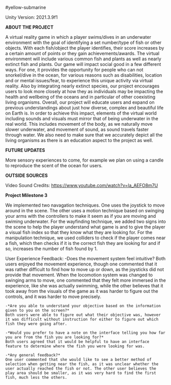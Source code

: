 #yellow-submarine

Unity Version: 2021.3.9f1

**ABOUT THE PROJECT**  

A virtual reality game in which a player swims/dives in an underwater environment with the goal of identifying a set number/type of fish or other objects. With each fish/object the player identifies, their score increases by a certain amount of points or they gain achievements/awards. The virtual environment will include various common fish and plants as well as nearly extinct fish and plants.
Our game will impact social good in a few different ways. For one, it provides the opportunity for people who can not snorkel/dive in the ocean, for various reasons such as disabilities, location and or mental issues/fear, to experience this unique activity via virtual reality. Also by integrating nearly extinct species, our project encourages users to look more closely at how they as individuals may be impacting the health and wellbeing of the oceans and in particular of other coexisting living organisms. Overall, our project will educate users and expand on previous understandings about just how diverse, complex and beautiful life on Earth is. In order to achieve this impact, elements of the virtual world including sounds and visuals must mirror that of being underwater in the real world. This includes movement of the body, as we naturally move slower underwater, and movement of sound, as sound travels faster through water. We also need to make sure that we accurately depict all the living organisms as there is an education aspect to the project as well.

**FUTURE UPDATES**  

More sensory experiences to come, for example we plan on using a candle to reproduce the scent of the ocean for users. 

**OUTSIDE SOURCES**  

Video Sound Credits: https://www.youtube.com/watch?v=la_AEFO8m7U

**Project Milestone 3**

We implemented two navagation techniques. One uses the joystick to move around in the scene. The other uses a motion technique based on swinging your arms with the controllers to make it seem as if you are moving and swiming underwater. For the wayfinding technique, we added two signs into the scene to help the player understand what game is and to give the player a visual fish index so that they know what they are looking for. For the manipulation technique, we used colliders to check if the player comes near a fish, which then checks if it is the correct fish they are looking for and if so, increases the number of fish found by 1.

User Experience Feedback:
    -Does the movement system feel intuitive?
    Both users enjoyed the movement experience, though one commented that it was rather difficult to find how to move up or down, as the joysticks did not provide that movement. When the locomotion system was changed to swinging arms to move, one commented that they felt more immersed in the experience, like she was actually swimming, while the other believes that it took away from the visuals of the game as it was harder to figure out the controls, and it was harder to move precisely.
    
    -*Are you able to understand your objective based on the information given to you on the screen?*
    Both users were able to figure out what their objective was, however it was difficult without instruction for either to figure out which fish they were going after.

    -*Would you prefer to have a note on the interface telling you how far you are from the fish you are looking for?*
    Both users agreed that it would be helpful to have an interface feature to determine where the fish you were looking for was.

    -*Any general feedback?*
    One user commented that she would like to see a better method of selection when getting near the fish, as it was unclear whether the user actually reached the fish or not. The other user believes the play area should be smaller, as it was very hard to find the first fish, much less the others.
